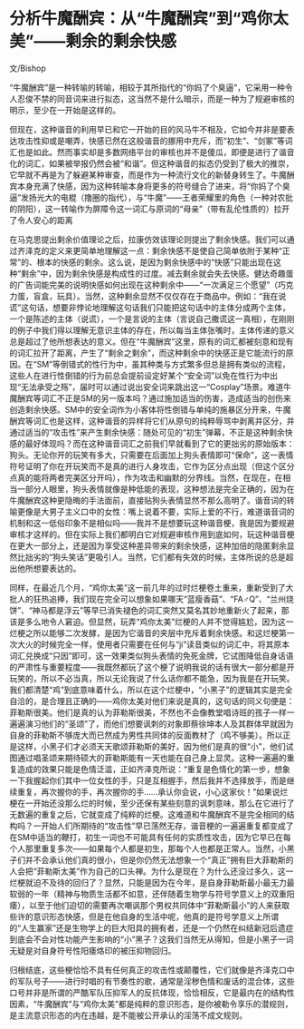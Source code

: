 # 分析牛魔酬宾：从“牛魔酬宾”到“鸡你太美”——剩余的剩余快感

文/Bishop

“牛魔酬宾”是一种转喻的转喻，相较于其所指代的“你妈了个臭逼”，它采用一种令人忍俊不禁的同音词来进行拟态，这当然不是什么暗示，而是一种为了规避审核的明示，至少在一开始是这样的。

但现在，这种谐音的利用早已和它一开始的目的风马牛不相及，它如今并非是要表达攻击性抑或是嘲弄，快感已然在这般谐音的挪用中充斥，而“初生”、“剑冢”等词汇也是如此。然而事实却是多数网络平台的审核也并不是傻瓜，即便是进行了谐音化的词汇，如果被举报仍然会被“和谐”。但这种谐音的拟态仍受到了极大的推崇，它早就不再是为了躲避某种审查，而是作为一种流行文化的新替身转生了。牛魔酬宾本身充满了快感，因为这种转喻本身将更多的符号缝合了进来，将“你妈了个臭逼”发扬光大的电棍（撸圈的指代），与“牛魔”——王者荣耀里的角色（一种对农批的阴阳），这一转喻作为屏障令这一词汇与原词的“母亲”（带有乱伦性质的）拉开了令人安心的距离

在马克思提出剩余价值理论之后，拉康仿效该理论则提出了剩余快感。我们可以通过齐泽克的定义来更简单地理解这一点：剩余快感不是使自己简单依附于某种“正常”的、根本的快感的剩余。这么说，是因为剩余快感中的“快感”只能出现在这种“剩余”中，因为剩余快感是构成性的过度。减去剩余就会失去快感。健达奇趣蛋的广告词能完美的说明快感如何出现在这种剩余中——“一次满足三个愿望”（巧克力蛋，盲盒，玩具）。当然，这种剩余显然不仅仅存在于商品中。例如：“我在说谎”这句话，想要非悖论地理解这句话我们只能把这句话中的主体分成两个主体，一个是陈述的主体（说谎），一个是言说的主体（言说自己撒谎这一真相），在刚刚的例子中我们得以理解无意识主体的存在，所以每当主体张嘴时，主体传递的意义总是超过了他所想表达的意义。但在“牛魔酬宾”这里，原有的词汇都被刻意和现有的词汇拉开了距离，产生了“剩余之剩余”，而这种剩余中的快感正是它能流行的原因。在“SM”等倒错式的性行为中，虽其种类与方式繁多但总是拥有类似的流程，这些人在进行性倒错的行为前总会提前设定好某个“安全词”以免在性行为中出现“无法承受之殇”，届时可以通过说出安全词来跳出这一“Cosplay”场景。难道牛魔酬宾等词汇不正是SM的另一版本吗？通过施加适当的伤害，造成适当的创伤来创造剩余快感。SM中的安全词作为小客体将性倒错与单纯的施暴区分开来，牛魔酬宾等词汇也是这样，这种谐音的异样将它们从原句的纯粹辱骂中剥离并区分，并通过适当的“攻击性”来产生剩余快感：随处可见的“初生”弹幕，不正是这种剩余快感的最好体现吗？而在这种谐音词汇之前我们早就看到了它的更拙劣的原始版本：狗头。无论你开的玩笑有多大，只需要在后面加上狗头表情即可“保命”，这一表情符号证明了你在开玩笑而不是真的进行人身攻击，它作为区分点出现（但这个区分点真的能将两者完美区分开吗），作为攻击和幽默的分界线。当然，在现在，在相当一部分人眼里，狗头表情就像是种低能的表现，这种想法是完全正确的，因为在牛魔酬宾这种更隐晦的手法面前，直接贴狗头表情显然不那么高明了。谐音词的转喻更像是大男子主义口中的女性：嘴上说着不要，实际上爱的不行，难道谐音词的机制和这一低俗印象不是相似吗——我并不是想要玩这种谐音梗，我是因为要规避审核才这样的。但在实际上我们都明白它对规避审核作用到底如何，玩这种谐音梗在更大一部分上，还是因为享受这种差异带来的剩余快感，这种加倍的隐匿剩余显然比拙劣的“狗头笑话”更吸引人。当然，它们都有失效的时候，主体所说的总是超出他所想要表达的。

同样，在最近几个月，“鸡你太美”这一前几年的过时烂梗卷土重来，重新受到了大批人的狂热追捧，我们现在完全可以想象如果哪天“蓝瘦香菇”、“FA♂Q”、“兰州烧饼”、“神马都是浮云”等早已消失褪色的词汇突然又莫名其妙地重新火了起来，那该是多么地令人窘迫。但显然，玩弄“鸡你太美”烂梗的人并不觉得尴尬，因为这一烂梗之所以能够二次发酵，是因为它谐音的夹层中充斥着剩余快感。和这烂梗第一次大火的时候完全一样，使用者只需要在任何与“ji”读音类似的词汇中，将其原本词汇兑换成“只因”即可，这一效果类似狗头表情的免死金牌，它试图降低自身话语的严肃性与重要程度——我既然都玩了这个梗了说明我说的话有很大一部分都是开玩笑的，所以不必当真，所以无论我说了什么话你都不能急，因为我是在开玩笑。我们都清楚“鸡”到底意味着什么，所以在这个烂梗中，“小黑子”的逻辑其实是完全自洽的，是合理且正确的——鸡你太美对他们来说是真的，这句话的同义句便是：菲勒斯很美。他们是真的认为菲勒斯很美，不然也不会像教堂唱诗班的孩子一样一遍遍演习他们的“圣颂”了，而他们想要讽刺的对象即蔡徐坤本人及其群体早就因为自身的菲勒斯不够庞大而已然成为男性共同体的反面教材了（鸡不够美）。所以正是这样，小黑子们才必须天天歌颂菲勒斯的美好，因为他们是真的很“小”，他们试图通过唱圣颂来期待硕大的菲勒斯能有一天也能在自己身上显灵。这种一遍遍的重复造成的效果只能是色情泛滥，正如齐泽克所说：“重复是色情化的第一步，想象一下我握起你们其中一位女性的手，只是互相握手，然后我并不选择放手，而是继续重复，再次握你的手，再次握你的手……承认你会说，小心这家伙！”如果说烂梗在一开始还没那么烂的时候，至少还保有某些刻意的讽刺意味，那么在它进行了无数遍的重复之后，它就变成了纯粹的烂梗。这难道和牛魔酬宾不是完全相同的结构吗？一开始人们所期待的“攻击性”早已荡然无存，谐音梗的一遍遍重复都变成了在SM中适当的鞭打，初生一词也不可能具有任何的实质性攻击，因为它早已在每个人那里重复多次——如果每个人都是初生，那每个人也都是正常人。当然，小黑子们并不会承认他们真的很小，但是你仍然无法想象一个“真正”拥有巨大菲勒斯的人会把“菲勒斯太美”作为自己的口头禅。为什么是现在？为什么还没过多久，这一烂梗就迫不及待的回归了？显然，只能是因为在今年，是自身菲勒斯最小最无力最软弱的一年（精神与物质生活都不如意，还伴随着生物学与符号学意义上的双重阳痿），以至于他们迫切的需要再次嘲讽那个男权共同体中“菲勒斯最小”的人来获取些许的意识形态快感，但是在他自身的生活中呢，他真的是符号学意义上所谓的“人生赢家”还是生物学上的巨大阳具的拥有者，还是一个仍然在纠结新冠后遗症到底会不会对性功能产生影响的“小”黑子？这我们当然无从得知，但是小黑子一词无疑是对自身符号性阳痿烙印的被压抑物回归。

归根结底，这些梗恰恰不具有任何真正的攻击性或颠覆性，它们就像是齐泽克口中的军队号子——进行时唱的有节奏性的歌，通常是淫秽色情和废话的混合体，这些口号并非是所谓的严酷军队压抑军人的反抗体现，恰恰相反，它是最内在的结构性因素，“牛魔酬宾”与“鸡你太美”都是纯粹的意识形态，是你被勒令享乐的潜规则，是主流意识形态的内在违越，是不能被公开承认的淫荡不成文规则。
